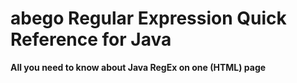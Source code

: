 # abego Regular Expression Quick Reference for Java
 
__All you need to know about Java RegEx on one (HTML) page__
